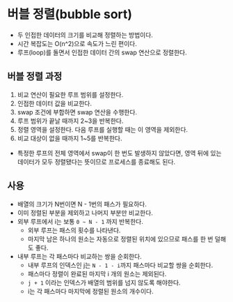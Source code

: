 # 버블 정렬(bubble sort)
- 두 인접한 데이터의 크기를 비교해 정렬하는 방법이다.
- 시간 복잡도는 O(n^2)으로 속도가 느린 편이다.
- 루프(loop)를 돌면서 인접한 데이터 간의 swap 연산으로 정렬한다.

## 버블 정렬 과정
1. 비교 연산이 필요한 루프 범위를 설정한다.
2. 인접한 데이터 값을 비교한다.
3. swap 조건에 부합하면 swap 연산을 수행한다.
4. 루프 범위가 끝날 때까지 2~3을 반복한다.
5. 정렬 영역을 설정한다. 다음 루프를 실행할 때는 이 영역을 제외한다.
6. 비교 대상이 없을 때까지 1~5를 반복한다.
- 특정한 루프의 전체 영역에서 swap이 한 번도 발생하지 않았다면, 영역 뒤에 있는 데이터가 모두 정렬됐다는 뜻이므로 프로세스를 종료해도 된다.

## 사용
- 배열의 크기가 N번이면 N - 1번의 패스가 필요하다.
- 이미 정렬된 부분을 제외하고 나머지 부분만 비교한다.
- 외부 루프에서 i는 보통 `0 ~ N - 1` 까지 반복한다.
	- 외부 루프는 패스의 횟수를 나타낸다.
	- 마지막 남은 하나의 원소는 자동으로 정렬된 위치에 있으므로 패스를 한 번 덜해도 좋다.
- 내부 루프는 각 패스마다 비교하는 쌍을 순회한다.
	- 내부 루프의 인덱스인 j는 `N - 1 - i`까지 패스마다 비교할 쌍을 순회한다.
	- 패스마다 정렬이 완료된 마지막 i 개의 원소는 제외된다.
	- `j + 1` 이라는 인덱스가 배열의 범위를 넘지 않도록 해야한다.
	- i는 각 패스마다 마지막에 정렬된 원소의 개수이다.
